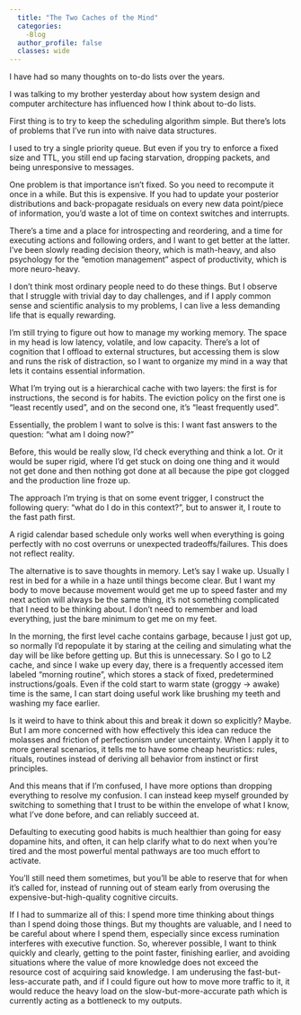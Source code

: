 ```yaml
---
  title: "The Two Caches of the Mind"
  categories:
    -Blog
  author_profile: false 
  classes: wide
---
```

I have had so many thoughts on to-do lists over the years.  
  
I was talking to my brother yesterday about how system design and computer architecture has influenced how I think about to-do lists.  
  
First thing is to try to keep the scheduling algorithm simple. But there’s lots of problems that I’ve run into with naive data structures.  
  
I used to try a single priority queue. But even if you try to enforce a fixed size and TTL, you still end up facing starvation, dropping packets, and being unresponsive to messages.  
  
One problem is that importance isn’t fixed. So you need to recompute it once in a while. But this is expensive. If you had to update your posterior distributions and back-propagate residuals on every new data point/piece of information, you’d waste a lot of time on context switches and interrupts.  
  
There’s a time and a place for introspecting and reordering, and a time for executing actions and following orders, and I want to get better at the latter. I’ve been slowly reading decision theory, which is math-heavy, and also psychology for the “emotion management” aspect of productivity, which is more neuro-heavy.

I don’t think most ordinary people need to do these things. But I observe that I struggle with trivial day to day challenges, and if I apply common sense and scientific analysis to my problems, I can live a less demanding life that is equally rewarding.

I’m still trying to figure out how to manage my working memory. The space in my head is low latency, volatile, and low capacity. There’s a lot of cognition that I offload to external structures, but accessing them is slow and runs the risk of distraction, so I want to organize my mind in a way that lets it contains essential information.  
  
What I’m trying out is a hierarchical cache with two layers: the first is for instructions, the second is for habits. The eviction policy on the first one is “least recently used”, and on the second one, it’s “least frequently used”.  
  
Essentially, the problem I want to solve is this: I want fast answers to the question: “what am I doing now?”  
  
Before, this would be really slow, I’d check everything and think a lot. Or it would be super rigid, where I’d get stuck on doing one thing and it would not get done and then nothing got done at all because the pipe got clogged and the production line froze up.  
  
The approach I’m trying is that on some event trigger, I construct the following query: “what do I do in this context?”, but to answer it, I route to the fast path first.    
  
A rigid calendar based schedule only works well when everything is going perfectly with no cost overruns or unexpected tradeoffs/failures. This does not reflect reality.  
  
The alternative is to save thoughts in memory. Let’s say I wake up. Usually I rest in bed for a while in a haze until things become clear. But I want my body to move because movement would get me up to speed faster and my next action will always be the same thing, it’s not something complicated that I need to be thinking about. I don’t need to remember and load everything, just the bare minimum to get me on my feet.  
  
In the morning, the first level cache contains garbage, because I just got up, so normally I’d repopulate it by staring at the ceiling and simulating what the day will be like before getting up. But this is unnecessary. So I go to L2 cache, and since I wake up every day, there is a frequently accessed item labeled “morning routine”, which stores a stack of fixed, predetermined instructions/goals. Even if the cold start to warm state (groggy -> awake) time is the same, I can start doing useful work like brushing my teeth and washing my face earlier.  
  
Is it weird to have to think about this and break it down so explicitly? Maybe. But I am more concerned with how effectively this idea can reduce the molasses and friction of perfectionism under uncertainty. When I apply it to more general scenarios, it tells me to have some cheap heuristics: rules, rituals, routines instead of deriving all behavior from instinct or first principles.  
  
And this means that if I’m confused, I have more options than dropping everything to resolve my confusion. I can instead keep myself grounded by switching to something that I trust to be within the envelope of what I know, what I’ve done before, and can reliably succeed at.  
  
Defaulting to executing good habits is much healthier than going for easy dopamine hits, and often, it can help clarify what to do next when you’re tired and the most powerful mental pathways are too much effort to activate.  
  
You’ll still need them sometimes, but you’ll be able to reserve that for when it’s called for, instead of running out of steam early from overusing the expensive-but-high-quality cognitive circuits.  
  
If I had to summarize all of this: I spend more time thinking about things than I spend doing those things. But my thoughts are valuable, and I need to be careful about where I spend them, especially since excess rumination interferes with executive function. So, wherever possible, I want to think quickly and clearly, getting to the point faster, finishing earlier, and avoiding situations where the value of more knowledge does not exceed the resource cost of acquiring said knowledge. I am underusing the fast-but-less-accurate path, and if I could figure out how to move more traffic to it, it would reduce the heavy load on the slow-but-more-accurate path which is currently acting as a bottleneck to my outputs.
